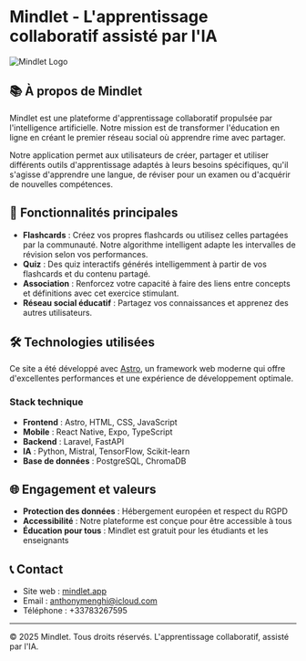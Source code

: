 # Mindlet - L'apprentissage collaboratif assisté par l'IA

![Mindlet Logo](https://mindlet.app/logo.svg)

## 📚 À propos de Mindlet

Mindlet est une plateforme d'apprentissage collaboratif propulsée par l'intelligence artificielle. Notre mission est de transformer l'éducation en ligne en créant le premier réseau social où apprendre rime avec partager.

Notre application permet aux utilisateurs de créer, partager et utiliser différents outils d'apprentissage adaptés à leurs besoins spécifiques, qu'il s'agisse d'apprendre une langue, de réviser pour un examen ou d'acquérir de nouvelles compétences.

## 🚀 Fonctionnalités principales

- **Flashcards** : Créez vos propres flashcards ou utilisez celles partagées par la communauté. Notre algorithme intelligent adapte les intervalles de révision selon vos performances.
- **Quiz** : Des quiz interactifs générés intelligemment à partir de vos flashcards et du contenu partagé.
- **Association** : Renforcez votre capacité à faire des liens entre concepts et définitions avec cet exercice stimulant.
- **Réseau social éducatif** : Partagez vos connaissances et apprenez des autres utilisateurs.

## 🛠️ Technologies utilisées

Ce site a été développé avec [Astro](https://astro.build/), un framework web moderne qui offre d'excellentes performances et une expérience de développement optimale.

### Stack technique

- **Frontend** : Astro, HTML, CSS, JavaScript
- **Mobile** : React Native, Expo, TypeScript
- **Backend** : Laravel, FastAPI
- **IA** : Python, Mistral, TensorFlow, Scikit-learn
- **Base de données** : PostgreSQL, ChromaDB

## 🌐 Engagement et valeurs

- **Protection des données** : Hébergement européen et respect du RGPD
- **Accessibilité** : Notre plateforme est conçue pour être accessible à tous
- **Éducation pour tous** : Mindlet est gratuit pour les étudiants et les enseignants

## 📞 Contact

- Site web : [mindlet.app](https://mindlet.app)
- Email : anthonymenghi@icloud.com
- Téléphone : +33783267595

---
© 2025 Mindlet. Tous droits réservés.
L'apprentissage collaboratif, assisté par l'IA.
